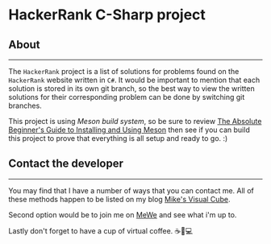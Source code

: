 # HackerRank C-Sharp project

## About

* * *

The `HackerRank` project is a list of solutions for problems found on the
`HackerRank` website written in `C#`. It would be important to mention that
each solution is stored in its own git branch, so the best way to view the
written solutions for their corresponding problem can be done by switching
git branches.

This project is using *Meson build system*, so be sure to review
[The Absolute Beginner's Guide to Installing and Using Meson](https://mesonbuild.com/SimpleStart.html)
then see if you can build this project to prove that everything is all
setup and ready to go. :)

## Contact the developer

* * *

You may find that I have a number of ways that you can contact
me. All of these methods happen to be listed on my blog
[Mike's Visual Cube](https://mikebrockus.code.blog/contact-us/).

Second option would be to join me on [MeWe](https://mewe.com/i/michaelbrockus)
and see what i'm up to.

Lastly don't forget to have a cup of virtual coffee. ☕🐇💻
